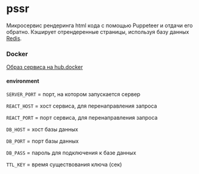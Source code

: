 # pssr

Микросервис рендеринга html кода с помощью Puppeteer и отдачи его обратно. Кэширует отрендеренные страницы, используя базу данных [Redis](https://redis.io).

### Docker

[Образ сервиса на hub.docker](https://hub.docker.com/r/geos74/pssr)

 #### environment

 `SERVER_PORT` = порт, на котором запускается сервер

 `REACT_HOST` = хост сервиса, для перенаправления запроса
 
 `REACT_PORT` = порт сервиса, для перенаправления запроса

 `DB_HOST` = хост базы данных

 `DB_PORT` = порт базы данных

 `DB_PASS` = пароль для подключения к базе данных

 `TTL_KEY` = время существования ключа (сек)